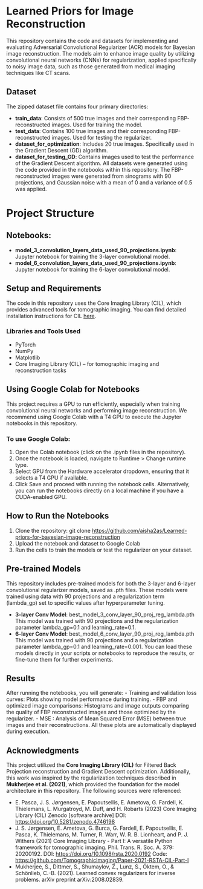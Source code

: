 # **Learned Priors for Image Reconstruction**
This repository contains the code and datasets for implementing and evaluating Adversarial Convolutional Regularizer (ACR) models for Bayesian image reconstruction. The models aim to enhance image quality by utilizing convolutional neural networks (CNNs) for regularization, applied specifically to noisy image data, such as those generated from medical imaging techniques like CT scans.
## **Dataset** 
The zipped dataset file contains four primary directories:
- **train_data**: Consists of 500 true images and their corresponding FBP-reconstructed images. Used for training the model.
- **test_data**: Contains 100 true images and their corresponding FBP-reconstructed images. Used for testing the regularizer.
- **dataset_for_optimization**: Includes 20 true images. Specifically used in the Gradient Descent (GD) algorithm.
- **dataset_for_testing_GD**: Contains images used to test the performance of the Gradient Descent algorithm.
All datasets were generated using the code provided in the notebooks within this repository. The FBP-reconstructed images were generated from sinograms with 90 projections, and Gaussian noise with a mean of 0 and a variance of 0.5 was applied.
# **Project Structure**
## **Notebooks**:
-	**model_3_convolution_layers_data_used_90_projections.ipynb**: Jupyter notebook for training the 3-layer convolutional model.
-	**model_6_convolution_layers_data_used_90_projections.ipynb**: Jupyter notebook for training the 6-layer convolutional model.
## **Setup and Requirements**
The code in this repository uses the Core Imaging Library (CIL), which provides advanced tools for tomographic imaging. You can find detailed installation instructions for CIL [here](https://github.com/TomographicImaging/CIL#installation-of-cil).
### Libraries and Tools Used
- PyTorch
- NumPy
- Matplotlib
- Core Imaging Library (CIL) – for tomographic imaging and reconstruction tasks
## **Using Google Colab for Notebooks**
This project requires a GPU to run efficiently, especially when training convolutional neural networks and performing image reconstruction. We recommend using Google Colab with a T4 GPU to execute the Jupyter notebooks in this repository.
### To use Google Colab:
1.	Open the Colab notebook (click on the .ipynb files in the repository).
2.	Once the notebook is loaded, navigate to Runtime > Change runtime type.
3.	Select GPU from the Hardware accelerator dropdown, ensuring that it selects a T4 GPU if available.
4.	Click Save and proceed with running the notebook cells.
Alternatively, you can run the notebooks directly on a local machine if you have a CUDA-enabled GPU.
## **How to Run the Notebooks**
1.	Clone the repository: git clone https://github.com/aisha2as/Learned-priors-for-bayesian-image-reconstruction
2.	Upload the notebook and dataset to Google Colab 
3.	Run the cells to train the models or test the regularizer on your dataset.
## **Pre-trained Models**
This repository includes pre-trained models for both the 3-layer and 6-layer convolutional regularizer models, saved as .pth files. These models were trained using data with 90 projections and a regularization term (lambda_gp) set to specific values after hyperparameter tuning.
- **3-layer Conv Model**: best_model_3_conv_layer_90_proj_reg_lambda.pth
	This model was trained with 90 projections and the regularization parameter lambda_gp=0.1 and learning_rate=0.1.
- **6-layer Conv Model**: best_model_6_conv_layer_90_proj_reg_lambda.pth
	This model was trained with 90 projections and a regularization parameter lambda_gp=0.1 and learning_rate=0.001.
You can load these models directly in your scripts or notebooks to reproduce the results, or fine-tune them for further experiments.
## **Results**
After running the notebooks, you will generate:
	- Training and validation loss curves: Plots showing model performance during training.
	- FBP and optimized image comparisons: Histograms and image outputs comparing the quality of FBP reconstructed images and those optimized by the regularizer.
	- MSE : Analysis of Mean Squared Error (MSE) between true images and their reconstructions.
All these plots are automatically displayed during execution.

## **Acknowledgments**
This project utilized the **Core Imaging Library (CIL)** for Filtered Back Projection reconstruction and Gradient Descent optimization. Additionally, this work was inspired by the regularization techniques described in **Mukherjee et al. (2021)**, which provided the foundation for the model architecture in this repository. The following sources were referenced:
-	E. Pasca, J. S. Jørgensen, E. Papoutsellis, E. Ametova, G. Fardell, K. Thielemans, L. Murgatroyd, M. Duff, and H. Robarts (2023)
Core Imaging Library (CIL)
Zenodo [software archive]
DOI: https://doi.org/10.5281/zenodo.4746198
-	J. S. Jørgensen, E. Ametova, G. Burca, G. Fardell, E. Papoutsellis, E. Pasca, K. Thielemans, M. Turner, R. Warr, W. R. B. Lionheart, and P. J. Withers (2021)
Core Imaging Library - Part I: A versatile Python framework for tomographic imaging.
Phil. Trans. R. Soc. A. 379: 20200192.
DOI: https://doi.org/10.1098/rsta.2020.0192
Code: https://github.com/TomographicImaging/Paper-2021-RSTA-CIL-Part-I 
-	Mukherjee, S., Dittmer, S., Shumaylov, Z., Lunz, S., Öktem, O., & Schönlieb, C.-B. (2021). Learned convex regularizers for inverse problems. arXiv preprint arXiv:2008.02839.
